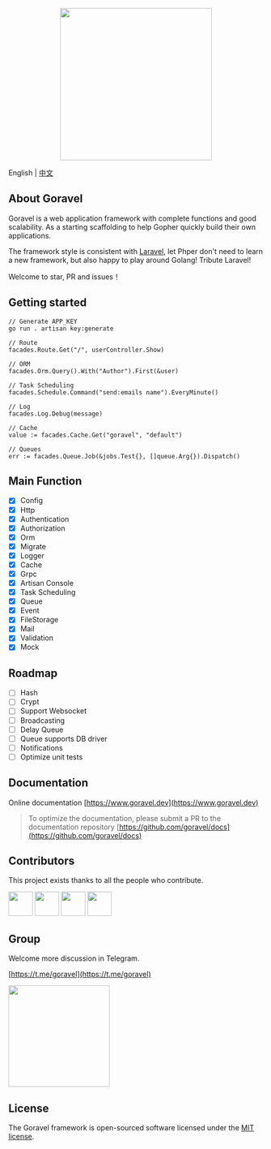<p align="center"><img src="https://www.goravel.dev/logo.png" width="300"></p>

English | [中文](./README_zh.md)

## About Goravel

Goravel is a web application framework with complete functions and good scalability. As a starting scaffolding to help Gopher quickly build their own applications.

The framework style is consistent with [Laravel](https://github.com/laravel/laravel), let Phper don't need to learn a new framework, but also happy to play around Golang! Tribute Laravel!

Welcome to star, PR and issues！

## Getting started

```
// Generate APP_KEY
go run . artisan key:generate

// Route
facades.Route.Get("/", userController.Show)

// ORM
facades.Orm.Query().With("Author").First(&user)

// Task Scheduling
facades.Schedule.Command("send:emails name").EveryMinute()

// Log
facades.Log.Debug(message)

// Cache
value := facades.Cache.Get("goravel", "default")

// Queues
err := facades.Queue.Job(&jobs.Test{}, []queue.Arg{}).Dispatch()
```

## Main Function

- [x] Config
- [x] Http
- [x] Authentication
- [x] Authorization
- [x] Orm
- [x] Migrate
- [x] Logger
- [x] Cache
- [x] Grpc
- [x] Artisan Console
- [x] Task Scheduling
- [x] Queue
- [x] Event
- [x] FileStorage
- [x] Mail
- [x] Validation
- [x] Mock

## Roadmap

- [ ] Hash
- [ ] Crypt
- [ ] Support Websocket
- [ ] Broadcasting
- [ ] Delay Queue
- [ ] Queue supports DB driver
- [ ] Notifications
- [ ] Optimize unit tests

## Documentation

Online documentation [https://www.goravel.dev](https://www.goravel.dev)

> To optimize the documentation, please submit a PR to the documentation
> repository [https://github.com/goravel/docs](https://github.com/goravel/docs)

## Contributors

This project exists thanks to all the people who contribute.

<a href="https://github.com/hwbrzzl" target="_blank"><img src="https://avatars.githubusercontent.com/u/24771476?v=4" width="48" height="48"></a>
<a href="https://github.com/merouanekhalili" target="_blank"><img src="https://avatars.githubusercontent.com/u/1122628?v=4" width="48" height="48"></a>
<a href="https://github.com/hongyukeji" target="_blank"><img src="https://avatars.githubusercontent.com/u/23145983?v=4" width="48" height="48"></a>
<a href="https://github.com/DevHaoZi" target="_blank"><img src="https://avatars.githubusercontent.com/u/115467771?v=4" width="48" height="48"></a>

## Group

Welcome more discussion in Telegram.

[https://t.me/goravel](https://t.me/goravel)

<p align="left"><img src="https://www.goravel.dev/telegram.jpg" width="200"></p>

## License

The Goravel framework is open-sourced software licensed under the [MIT license](https://opensource.org/licenses/MIT).
